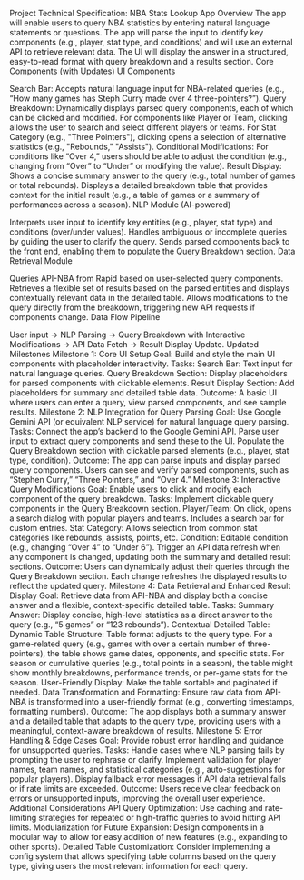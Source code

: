 Project Technical Specification: NBA Stats Lookup App
Overview
The app will enable users to query NBA statistics by entering natural language statements or questions. The app will parse the input to identify key components (e.g., player, stat type, and conditions) and will use an external API to retrieve relevant data. The UI will display the answer in a structured, easy-to-read format with query breakdown and a results section.
Core Components (with Updates)
UI Components

Search Bar: Accepts natural language input for NBA-related queries (e.g., “How many games has Steph Curry made over 4 three-pointers?”).
Query Breakdown:
Dynamically displays parsed query components, each of which can be clicked and modified.
For components like Player or Team, clicking allows the user to search and select different players or teams.
For Stat Category (e.g., "Three Pointers"), clicking opens a selection of alternative statistics (e.g., "Rebounds," "Assists").
Conditional Modifications: For conditions like “Over 4,” users should be able to adjust the condition (e.g., changing from “Over” to “Under” or modifying the value).
Result Display:
Shows a concise summary answer to the query (e.g., total number of games or total rebounds).
Displays a detailed breakdown table that provides context for the initial result (e.g., a table of games or a summary of performances across a season).
NLP Module (AI-powered)

Interprets user input to identify key entities (e.g., player, stat type) and conditions (over/under values).
Handles ambiguous or incomplete queries by guiding the user to clarify the query.
Sends parsed components back to the front end, enabling them to populate the Query Breakdown section.
Data Retrieval Module

Queries API-NBA from Rapid based on user-selected query components.
Retrieves a flexible set of results based on the parsed entities and displays contextually relevant data in the detailed table.
Allows modifications to the query directly from the breakdown, triggering new API requests if components change.
Data Flow Pipeline

User input → NLP Parsing → Query Breakdown with Interactive Modifications → API Data Fetch → Result Display Update.
Updated Milestones
Milestone 1: Core UI Setup
Goal: Build and style the main UI components with placeholder interactivity.
Tasks:
Search Bar: Text input for natural language queries.
Query Breakdown Section: Display placeholders for parsed components with clickable elements.
Result Display Section: Add placeholders for summary and detailed table data.
Outcome: A basic UI where users can enter a query, view parsed components, and see sample results.
Milestone 2: NLP Integration for Query Parsing
Goal: Use Google Gemini API (or equivalent NLP service) for natural language query parsing.
Tasks:
Connect the app’s backend to the Google Gemini API.
Parse user input to extract query components and send these to the UI.
Populate the Query Breakdown section with clickable parsed elements (e.g., player, stat type, condition).
Outcome: The app can parse inputs and display parsed query components. Users can see and verify parsed components, such as “Stephen Curry,” “Three Pointers,” and “Over 4.”
Milestone 3: Interactive Query Modifications
Goal: Enable users to click and modify each component of the query breakdown.
Tasks:
Implement clickable query components in the Query Breakdown section.
Player/Team: On click, opens a search dialog with popular players and teams. Includes a search bar for custom entries.
Stat Category: Allows selection from common stat categories like rebounds, assists, points, etc.
Condition: Editable condition (e.g., changing “Over 4” to “Under 6”).
Trigger an API data refresh when any component is changed, updating both the summary and detailed result sections.
Outcome: Users can dynamically adjust their queries through the Query Breakdown section. Each change refreshes the displayed results to reflect the updated query.
Milestone 4: Data Retrieval and Enhanced Result Display
Goal: Retrieve data from API-NBA and display both a concise answer and a flexible, context-specific detailed table.
Tasks:
Summary Answer: Display concise, high-level statistics as a direct answer to the query (e.g., “5 games” or “123 rebounds”).
Contextual Detailed Table:
Dynamic Table Structure: Table format adjusts to the query type.
For a game-related query (e.g., games with over a certain number of three-pointers), the table shows game dates, opponents, and specific stats.
For season or cumulative queries (e.g., total points in a season), the table might show monthly breakdowns, performance trends, or per-game stats for the season.
User-Friendly Display: Make the table sortable and paginated if needed.
Data Transformation and Formatting: Ensure raw data from API-NBA is transformed into a user-friendly format (e.g., converting timestamps, formatting numbers).
Outcome: The app displays both a summary answer and a detailed table that adapts to the query type, providing users with a meaningful, context-aware breakdown of results.
Milestone 5: Error Handling & Edge Cases
Goal: Provide robust error handling and guidance for unsupported queries.
Tasks:
Handle cases where NLP parsing fails by prompting the user to rephrase or clarify.
Implement validation for player names, team names, and statistical categories (e.g., auto-suggestions for popular players).
Display fallback error messages if API data retrieval fails or if rate limits are exceeded.
Outcome: Users receive clear feedback on errors or unsupported inputs, improving the overall user experience.
Additional Considerations
API Query Optimization: Use caching and rate-limiting strategies for repeated or high-traffic queries to avoid hitting API limits.
Modularization for Future Expansion: Design components in a modular way to allow for easy addition of new features (e.g., expanding to other sports).
Detailed Table Customization: Consider implementing a config system that allows specifying table columns based on the query type, giving users the most relevant information for each query.

